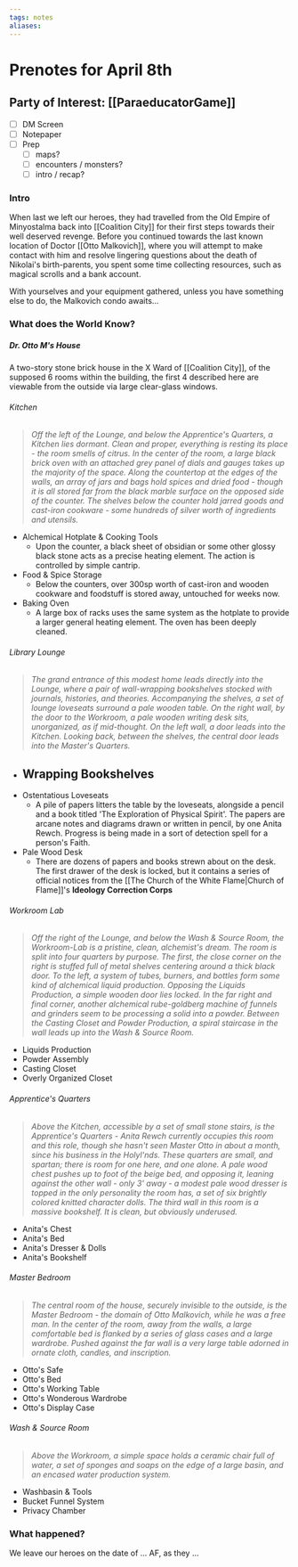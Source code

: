 ```yaml
---
tags: notes
aliases:
---
```


# Prenotes for April 8th
## Party of Interest: [[ParaeducatorGame]]
- [ ] DM Screen
- [ ] Notepaper
- [ ] Prep
	- [ ] maps?
	- [ ] encounters / monsters?
	- [ ] intro / recap?

### Intro

When last we left our heroes, they had travelled from the Old Empire of Minyostalma back into [[Coalition City]] for their first steps towards their well deserved revenge. Before you continued towards the last known location of Doctor [[Otto Malkovich]], where you will attempt to make contact with him and resolve lingering questions about the death of Nikolai's birth-parents, you spent some time collecting resources, such as magical scrolls and a bank account.

With yourselves and your equipment gathered, unless you have something else to do, the Malkovich condo awaits...

### What does the World Know?

##### Dr. Otto M's House
A two-story stone brick house in the X Ward of [[Coalition City]], of the supposed 6 rooms within the building, the first 4 described here are viewable from the outside via large clear-glass windows.

###### Kitchen
> *Off the left of the Lounge, and below the Apprentice's Quarters, a Kitchen lies dormant. Clean and proper, everything is resting its place - the room smells of citrus. In the center of the room, a large black brick oven with an attached grey panel of dials and gauges takes up the majority of the space. Along the countertop at the edges of the walls, an array of jars and bags hold spices and dried food - though it is all stored far from the black marble surface on the opposed side of the counter. The shelves below the counter hold jarred goods and cast-iron cookware - some hundreds of silver worth of ingredients and utensils.*

- Alchemical Hotplate & Cooking Tools
	- Upon the counter, a black sheet of obsidian or some other glossy black stone acts as a precise heating element. The action is controlled by simple cantrip.
- Food & Spice Storage
	- Below the counters, over 300sp worth of cast-iron and wooden cookware and foodstuff is stored away, untouched for weeks now.
- Baking Oven
	- A large box of racks uses the same system as the hotplate to provide a larger general heating element. The oven has been deeply cleaned.

###### Library Lounge
> *The grand entrance of this modest home leads directly into the Lounge, where a pair of wall-wrapping bookshelves stocked with journals, histories, and theories. Accompanying the shelves, a set of lounge loveseats surround a pale wooden table. On the right wall, by the door to the Workroom, a pale wooden writing desk sits, unorganized, as if mid-thought. On the left wall, a door leads into the Kitchen. Looking back, between the shelves, the central door leads into the Master's Quarters.*

- Wrapping Bookshelves
	- 
- Ostentatious Loveseats
	- A pile of papers litters the table by the loveseats, alongside a pencil and a book titled 'The Exploration of Physical Spirit'. The papers are arcane notes and diagrams drawn or written in pencil, by one Anita Rewch. Progress is being made in a sort of detection spell for a person's Faith.
- Pale Wood Desk
	- There are dozens of papers and books strewn about on the desk. The first drawer of the desk is locked, but it contains a series of official notices from the [[The Church of the White Flame|Church of Flame]]'s **Ideology Correction Corps**

###### Workroom Lab
> *Off the right of the Lounge, and below the Wash & Source Room, the Workroom-Lab is a pristine, clean, alchemist's dream. The room is split into four quarters by purpose. The first, the close corner on the right is stuffed full of metal shelves centering around a thick black door. To the left, a system of tubes, burners, and bottles form some kind of alchemical liquid production. Opposing the Liquids Production, a simple wooden door lies locked. In the far right and final corner, another alchemical rube-goldberg machine of funnels and grinders seem to be processing a solid into a powder. Between the Casting Closet and Powder Production, a spiral staircase in the wall leads up into the Wash & Source Room.*

- Liquids Production
- Powder Assembly
- Casting Closet
- Overly Organized Closet

###### Apprentice's Quarters
> *Above the Kitchen, accessible by a set of small stone stairs, is the Apprentice's Quarters - Anita Rewch currently occupies this room and this role, though she hasn't seen Master Otto in about a month, since his business in the Holyl'nds. These quarters are small, and spartan; there is room for one here, and one alone. A pale wood chest pushes up to foot of the beige bed, and opposing it, leaning against the other wall - only 3' away - a modest pale wood dresser is topped in the only personality the room has, a set of six brightly colored knitted character dolls. The third wall in this room is a massive bookshelf. It is clean, but obviously underused.*

- Anita's Chest
- Anita's Bed
- Anita's Dresser & Dolls
- Anita's Bookshelf

###### Master Bedroom
> *The central room of the house, securely invisible to the outside, is the Master Bedroom - the domain of Otto Malkovich, while he was a free man. In the center of the room, away from the walls, a large comfortable bed is flanked by a series of glass cases and a large wardrobe. Pushed against the far wall is a very large table adorned in ornate cloth, candles, and inscription.*

- Otto's Safe
- Otto's Bed
- Otto's Working Table
- Otto's Wonderous Wardrobe
- Otto's Display Case

###### Wash & Source Room
> *Above the Workroom, a simple space holds a ceramic chair full of water, a set of sponges and soaps on the edge of a large basin, and an encased water production system.*

- Washbasin & Tools
- Bucket Funnel System
- Privacy Chamber

### What happened?


We leave our heroes on the date of ... AF, as they ...
